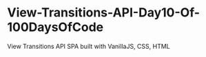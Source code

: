 # View-Transitions-API-Day10-Of-100DaysOfCode
View Transitions API SPA built with VanillaJS, CSS, HTML
